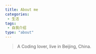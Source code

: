```yaml
---
title: About me
categories: 
 - 生活
tags:
 - 自我介绍
type: "about"
---
```



<blockquote>
    <p>A Coding lover, live in Beijing, China.</p>
</blockquote>
<!--<img src="" alt="avatar" width="300" style="border-radius:50%"/>-->